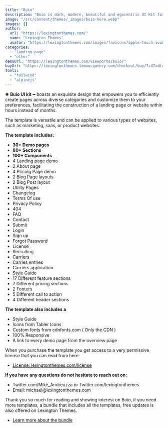 ```yaml
---
title: "Buio"
description: "Buio is dark, modern, beautiful and egocentric UI Kit for those with personality!"
image: "/src/content/themes/_images/buio-hero.webp"
images: []
author:
  url: "https://lexingtonthemes.com/"
  name: "Lexington Themes"
  avatar: "https://lexingtonthemes.com/images/favicons/apple-touch-icon.png"
categories:
  - "landing-page"
  - "other"
demoUrl: "https://lexingtonthemes.com/viewports/buio/"
buyUrl: "https://lexingtonthemes.lemonsqueezy.com/checkout/buy/7c47adfc-931d-44b3-ba34-7eea96f43121"
tools:
  - "tailwind"
  - "alpinejs"
---
```


<p>✺&nbsp;<strong>Buio UI kit</strong>&nbsp;━&nbsp;boasts an exquisite design that empowers you to efficiently create pages across diverse categories and customize them to your preferences, facilitating the construction of a landing page or website within hours instead of months.</p><p>The template is versatile and can be applied to various types of websites, such as marketing, saas, or product websites.</p><p><strong>The template includes:</strong></p><ul><li><strong>30+ Demo pages</strong></li><li><strong>80+ Sections</strong></li><li><strong>100+ Components</strong></li><li>4 Landing page demo</li><li>2 About page</li><li>4 Pricing Page demo</li><li>2 Blog Page layouts</li><li>2 Blog Post layout</li><li>Utility Pages</li><li>Changelog</li><li>Terms Of use</li><li>Privacy Policy</li><li>404</li><li>FAQ</li><li>Contact</li><li>Submit</li><li>Login</li><li>Sign up</li><li>Forgot Password</li><li>License</li><li>Recruiting</li><li>Carriers</li><li>Carries entries</li><li>Carriers application</li><li>Style Guide</li><li>17 Different feature sections</li><li>7 Different pricing sections</li><li>2 Footers</li><li>5 Different call to action</li><li>4 Different header sections</li></ul><p><strong>The template also includes a</strong></p><ul><li>Style Guide</li><li>Icons from Tabler Icons</li><li>Custom fonts from cdnfonts.com ( Only the CDN )</li><li>100%&nbsp;Responsive</li><li>A link to every demo page from the overview page</li></ul><p>When you purchase the template you get access to a very permissive license that you can read from here</p><ul><li><a href="https://lexingtonthemes.com/license/" rel="noopener noreferrer" target="_blank" style="color: rgb(0, 0, 0);">License: lexingtonthemes.com/license</a></li></ul><p><strong>If you have any questions do not hesitate to reach out on:</strong></p><ul><li>Twitter.com/Mike_Andreuzza or&nbsp;Twitter.com/lexingtonthemes</li><li>Email: michael@lexingtonthemes.com</li></ul><p>Thank you so much for reading and showing interest on Buio, if you need more templates, a bundle that includes all the templates, free updates is also offered on Lexington Themes.&nbsp;</p><ul><li><a href="https://lexingtonthemes.com/pricing/" rel="noopener noreferrer" target="_blank" style="color: rgb(0, 0, 0);">Learn more about the bundle</a></li></ul><p><br></p>
